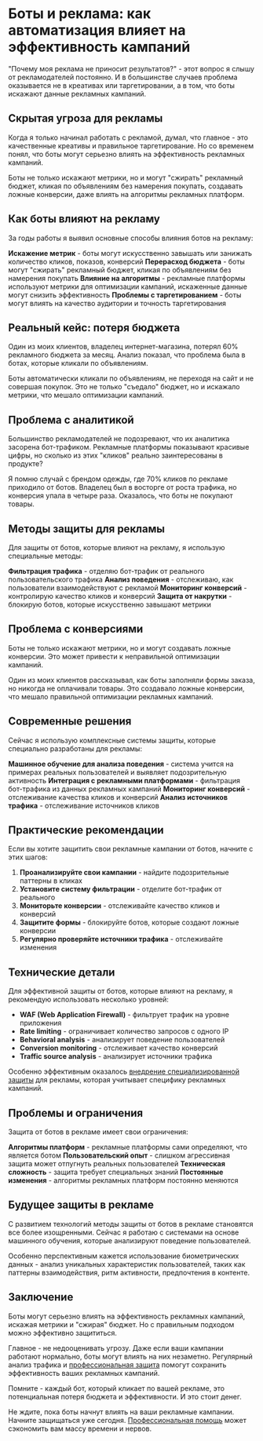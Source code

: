 ﻿# Боты и реклама: как автоматизация влияет на эффективность кампаний

"Почему моя реклама не приносит результатов?" - этот вопрос я слышу от рекламодателей постоянно. И в большинстве случаев проблема оказывается не в креативах или таргетировании, а в том, что боты искажают данные рекламных кампаний.

## Скрытая угроза для рекламы

Когда я только начинал работать с рекламой, думал, что главное - это качественные креативы и правильное таргетирование. Но со временем понял, что боты могут серьезно влиять на эффективность рекламных кампаний.

Боты не только искажают метрики, но и могут "сжирать" рекламный бюджет, кликая по объявлениям без намерения покупать, создавать ложные конверсии, даже влиять на алгоритмы рекламных платформ.

## Как боты влияют на рекламу

За годы работы я выявил основные способы влияния ботов на рекламу:

**Искажение метрик** - боты могут искусственно завышать или занижать количество кликов, показов, конверсий
**Перерасход бюджета** - боты могут "сжирать" рекламный бюджет, кликая по объявлениям без намерения покупать
**Влияние на алгоритмы** - рекламные платформы используют метрики для оптимизации кампаний, искаженные данные могут снизить эффективность
**Проблемы с таргетированием** - боты могут влиять на качество аудитории и точность таргетирования

## Реальный кейс: потеря бюджета

Один из моих клиентов, владелец интернет-магазина, потерял 60% рекламного бюджета за месяц. Анализ показал, что проблема была в ботах, которые кликали по объявлениям.

Боты автоматически кликали по объявлениям, не переходя на сайт и не совершая покупок. Это не только "съедало" бюджет, но и искажало метрики, что мешало оптимизации кампаний.

## Проблема с аналитикой

Большинство рекламодателей не подозревают, что их аналитика засорена бот-трафиком. Рекламные платформы показывают красивые цифры, но сколько из этих "кликов" реально заинтересованы в продукте?

Я помню случай с брендом одежды, где 70% кликов по рекламе приходило от ботов. Владелец был в восторге от роста трафика, но конверсия упала в четыре раза. Оказалось, что боты не покупают товары.

## Методы защиты для рекламы

Для защиты от ботов, которые влияют на рекламу, я использую специальные методы:

**Фильтрация трафика** - отделяю бот-трафик от реального пользовательского трафика
**Анализ поведения** - отслеживаю, как пользователи взаимодействуют с рекламой
**Мониторинг конверсий** - контролирую качество кликов и конверсий
**Защита от накрутки** - блокирую ботов, которые искусственно завышают метрики

## Проблема с конверсиями

Боты не только искажают метрики, но и могут создавать ложные конверсии. Это может привести к неправильной оптимизации кампаний.

Один из моих клиентов рассказывал, как боты заполняли формы заказа, но никогда не оплачивали товары. Это создавало ложные конверсии, что мешало правильной оптимизации рекламных кампаний.

## Современные решения

Сейчас я использую комплексные системы защиты, которые специально разработаны для рекламы:

**Машинное обучение для анализа поведения** - система учится на примерах реальных пользователей и выявляет подозрительную активность
**Интеграция с рекламными платформами** - фильтрация бот-трафика из данных рекламных кампаний
**Мониторинг конверсий** - отслеживание качества кликов и конверсий
**Анализ источников трафика** - отслеживание источников кликов

## Практические рекомендации

Если вы хотите защитить свои рекламные кампании от ботов, начните с этих шагов:

1. **Проанализируйте свои кампании** - найдите подозрительные паттерны в кликах
2. **Установите систему фильтрации** - отделите бот-трафик от реального
3. **Мониторьте конверсии** - отслеживайте качество кликов и конверсий
4. **Защитите формы** - блокируйте ботов, которые создают ложные конверсии
5. **Регулярно проверяйте источники трафика** - отслеживайте изменения

## Технические детали

Для эффективной защиты от ботов, которые влияют на рекламу, я рекомендую использовать несколько уровней:

- **WAF (Web Application Firewall)** - фильтрует трафик на уровне приложения
- **Rate limiting** - ограничивает количество запросов с одного IP
- **Behavioral analysis** - анализирует поведение пользователей
- **Conversion monitoring** - отслеживает качество конверсий
- **Traffic source analysis** - анализирует источники трафика

Особенно эффективным оказалось [внедрение специализированной защиты](https://progaem.com/ustanovka-antibota-usluga-po-zashhite-ot-botov-vashih-sajtov-na-razlichnyh-cms-sistemah.html) для рекламы, которая учитывает специфику рекламных кампаний.

## Проблемы и ограничения

Защита от ботов в рекламе имеет свои ограничения:

**Алгоритмы платформ** - рекламные платформы сами определяют, что является ботом
**Пользовательский опыт** - слишком агрессивная защита может отпугнуть реальных пользователей
**Техническая сложность** - защита требует специальных знаний
**Постоянные изменения** - алгоритмы рекламных платформ постоянно меняются

## Будущее защиты в рекламе

С развитием технологий методы защиты от ботов в рекламе становятся все более изощренными. Сейчас я работаю с системами на основе машинного обучения, которые анализируют поведение пользователей.

Особенно перспективным кажется использование биометрических данных - анализ уникальных характеристик пользователей, таких как паттерны взаимодействия, ритм активности, предпочтения в контенте.

## Заключение

Боты могут серьезно влиять на эффективность рекламных кампаний, искажая метрики и "сжирая" бюджет. Но с правильным подходом можно эффективно защититься.

Главное - не недооценивать угрозу. Даже если ваши кампании работают нормально, боты могут влиять на них незаметно. Регулярный анализ трафика и [профессиональная защита](https://progaem.com/ustanovka-antibota-usluga-po-zashhite-ot-botov-vashih-sajtov-na-razlichnyh-cms-sistemah.html) помогут сохранить эффективность ваших рекламных кампаний.

Помните - каждый бот, который кликает по вашей рекламе, это потенциальная потеря бюджета и эффективности. И это стоит денег.

Не ждите, пока боты начнут влиять на ваши рекламные кампании. Начните защищаться уже сегодня. [Профессиональная помощь](https://progaem.com/ustanovka-antibota-usluga-po-zashhite-ot-botov-vashih-sajtov-na-razlichnyh-cms-sistemah.html) может сэкономить вам массу времени и нервов.





